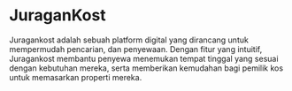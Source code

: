 # JuraganKost
Juragankost adalah sebuah platform digital yang dirancang untuk mempermudah pencarian, dan penyewaan. Dengan fitur yang intuitif, Juragankost membantu penyewa menemukan tempat tinggal yang sesuai dengan kebutuhan mereka, serta memberikan kemudahan bagi pemilik kos untuk memasarkan properti mereka.
